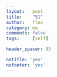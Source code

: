 ```yaml
---
layout:   post
title:    "51"
author:   flex
category: me
comments: false
tags:     [self]

header_spacer: 93

notitle: 'yes'
nofooter: 'yes'
---
```


<style type="text/css">
	
	body, p, h1, h2, h3, h4, h5, img, ul, li, div, videocontainer {
	  color: white;  
	}

	a, a:visited { color: white; }

	a:hover      { color: red; }

	.post .post-title { color: white; }

	.masthead-title a 		{ color: white; }
	.masthead-title a:hover { color: red; }

</style>

<div class="shadow" style="position: absolute; left: 0px; top: 0px; width: 100%; z-index: -1; background-image: url(photos/51.png); height: 100%; background-position: center; background-repeat: no-repeat; background-size: cover;"></div>